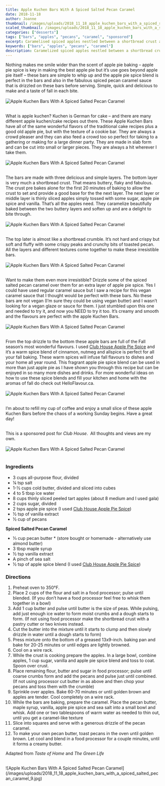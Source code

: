 ```yaml
---
title: Apple Kuchen Bars With A Spiced Salted Pecan Caramel
date: 2018-11-18 
author: Joanne
thumbnail: /images/uploads/2018_11_18_apple_kuchen_bars_with_a_spiced_salted_pecan_caramel_1.jpg
scaled_thumbnail: /images/uploads/2018_11_18_apple_kuchen_bars_with_a_spiced_salted_pecan_caramel_0.jpg
categories: ["desserts"]
tags: ["bars", "apples", "pecans", "caramel", "sponsored"]
excerpt: Caramelised spiced apples nestled between a shortbread crust and a crunchy shortbread pecan crumble.
keywords: ["bars", "apples", "pecans", "caramel"]
description: Caramelized spiced apples nestled between a shortbread crust and a crunchy shortbread pecan crumble. These apple snack bars make a great treat for after school or for entertaining.
---
```


Nothing makes me smile wider than the scent of apple pie baking – apple pie spice is key in making the best apple pie but it’s use goes beyond apple pie itself – these bars are simple to whip up and the apple pie spice blend is perfect in the bars and also in the fabulous spiced pecan caramel sauce that is drizzled on these bars before serving. Simple, quick and delicious to make and a taste of fall in each bite.
</br>
</br>
![Apple Kuchen Bars With A Spiced Salted Pecan Caramel](/images/uploads/2018_11_18_apple_kuchen_bars_with_a_spiced_salted_pecan_caramel_2.jpg)
</br>
</br>

What is apple kuchen? Kuchen is German for cake – and there are many different apple kuchen/cake recipes out there. These Apple Kuchen Bars have all of the same wonderful flavors of the traditional cake recipes plus a good old apple pie, but with the texture of a cookie bar. They are always a crowd pleaser and they can also feed a crowd too so perfect for taking to a gathering or making for a large dinner party. They are made in slab form and can be cut into small or larger pieces. They are always a hit wherever I take them.
</br>
</br>
![Apple Kuchen Bars With A Spiced Salted Pecan Caramel](/images/uploads/2018_11_18_apple_kuchen_bars_with_a_spiced_salted_pecan_caramel_3.jpg)
</br>
</br>

The bars are made with three delicious and simple layers. The bottom layer is very much a shortbread crust. That means buttery, flaky and fabulous. The crust pre bakes alone for the first 20 minutes of baking to allow the crust to set and provide a good base for the the next layer. The next layer or middle layer is thinly sliced apples simply tossed with some sugar, apple pie spice and vanilla. That’s all the apples need. They caramelize beautifully baked between the two buttery layers and soften up and are a delight to bite through.
</br>
</br>
![Apple Kuchen Bars With A Spiced Salted Pecan Caramel](/images/uploads/2018_11_18_apple_kuchen_bars_with_a_spiced_salted_pecan_caramel_4.jpg)
</br>
</br>

The top later is almost like a shortbread crumble. It’s not hard and crispy but soft and fluffy with some crispy peaks and crunchy bits of toasted pecan. All the layers and different textures come together to make these irresistible bars.
</br>
</br>
![Apple Kuchen Bars With A Spiced Salted Pecan Caramel](/images/uploads/2018_11_18_apple_kuchen_bars_with_a_spiced_salted_pecan_caramel_5.jpg)
</br>
</br>

Want to make them even more irresistible? Drizzle some of the spiced salted pecan caramel over them for an extra layer of apple pie spice. Yes I could have used regular caramel sauce but I saw a recipe for this vegan caramel sauce that I thought would be perfect with these bars. No these bars are not vegan (I’m sure they could be using vegan butter) and I wasn’t looking for a vegan glaze or sauce for them. I just stumbled upon this one and needed to try it, and now you NEED to try it too. It’s creamy and smooth and the flavours are perfect with the apple Kuchen Bars.
</br>
</br>
![Apple Kuchen Bars With A Spiced Salted Pecan Caramel](/images/uploads/2018_11_18_apple_kuchen_bars_with_a_spiced_salted_pecan_caramel_6.jpg)
</br>
</br>

From the top drizzle to the bottom these apple bars are full of the Fall season’s most wonderful flavours. I used [Club House Apple Pie Spice](https://www.helloflavour.ca/our-brands/club-house/products/herbs-and-spices/spices/apple-pie-spice) and it’s a warm spice blend of cinnamon, nutmeg and allspice is perfect for all your fall baking. These warm spices will infuse fall flavours to dishes and your home all year round. This fragrant apple pie spice blend can be used in more than just apple pie as I have shown you through this recipe but can be enjoyed in so many more dishes and drinks. For more wonderful ideas on how to use these spice blends and fill your kitchen and home with the aromas of fall do check out HelloFlavour.ca. 
</br>
</br>
![Apple Kuchen Bars With A Spiced Salted Pecan Caramel](/images/uploads/2018_11_18_apple_kuchen_bars_with_a_spiced_salted_pecan_caramel_7.jpg)
</br>
</br>

I’m about to refill my cup of coffee and enjoy a small slice of these apple Kuchen Bars before the chaos of a working Sunday begins. Have a great day!
</br>
</br>

This is a sponsored post for _Club House_.  All thoughts and views are my own.
</br>
</br>
![Apple Kuchen Bars With A Spiced Salted Pecan Caramel](/images/uploads/2018_11_18_apple_kuchen_bars_with_a_spiced_salted_pecan_caramel_8.jpg)
</br>
</br>

### Ingredients 

* 3 cups all-purpose flour, divided
* &frac14; tsp salt
* 1-&frac12; cups cold butter, divided and sliced into cubes 
* 4 to 5 tbsp ice water
* 8 cups thinly sliced peeled tart apples (about 8 medium and I used gala) 
* 2 cups sugar, divided
* 2 tsps apple pie spice (I used <span class="highlight">[Club House Apple Pie Spice](https://www.helloflavour.ca/our-brands/club-house/products/herbs-and-spices/spices/apple-pie-spice)</span>)
* &frac12; tsp of vanilla extract 
* &frac12; cup of pecans 

__Spiced Salted Pecan Caramel__

* &frac13; cup pecan butter * (store bought or homemade - alternatively use almond butter) 
* 3 tbsp maple syrup
* &frac12; tsp vanilla extract
* A pinch of sea salt
* &frac12; tsp of apple spice blend (I used <span class="highlight">[Club House Apple Pie Spice](https://www.helloflavour.ca/our-brands/club-house/products/herbs-and-spices/spices/apple-pie-spice)</span>) 

### Directions

1. Preheat oven to 350°F. 
2. Place 2 cups of the flour and salt in a food processor; pulse until blended. (If you don’t have a food processor feel free to whisk them together in a bowl) 
3. Add 1 cup butter and pulse until butter is the size of peas. While pulsing, add just enough ice water to form moist crumbs and a dough starts to form. (If not using food processor make the shortbread crust with a pastry cutter or two knives instead.
4. Cut the butter into the mixture until it starts to clump and then slowly drizzle in water until a dough starts to form)
5. Press mixture onto the bottom of a greased 13x9-inch. baking pan and bake for 20-25 minutes or until edges are lightly browned. 
6. Cool on a wire rack.
7. While the crust is cooking prepare the apples. In a large bowl, combine apples, 1 cup sugar, vanilla and apple pie spice blend and toss to coat. Spoon over crust.
8. Place remaining flour, butter and sugar in food processor; pulse until coarse crumbs form and add the pecans and pulse just until combined. (If not using processor cut butter in as above and then chop your pecans and toss them with the crumble) 
9. Sprinkle over apples. Bake 60-70 minutes or until golden brown and apples are tender. Cool completely on a wire rack. 
10. While the bars are baking, prepare the caramel. Place the pecan butter, maple syrup, vanilla, apple pie spice and sea salt into a small bowl and whisk. Add one or two tablespoons of warm water as needed to thin out, until you get a caramel-like texture
11. Slice into squares and serve with a generous drizzle of the pecan caramel.
12. To make your own pecan butter, toast pecans in the oven until golden brown. Let cool and blend in a food processor for a couple minutes, until it forms a creamy butter.
	
Adapted from _Taste of Home_ and _The Green Life_

</br>
![Apple Kuchen Bars With A Spiced Salted Pecan Caramel](/images/uploads/2018_11_18_apple_kuchen_bars_with_a_spiced_salted_pecan_caramel_9.jpg)
